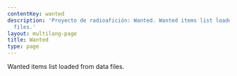 ```yaml
---
contentKey: wanted
description: 'Proyecto de radioafición: Wanted. Wanted items list loaded from data
  files.'
layout: multilang-page
title: Wanted
type: page
---
```


Wanted items list loaded from data files.
